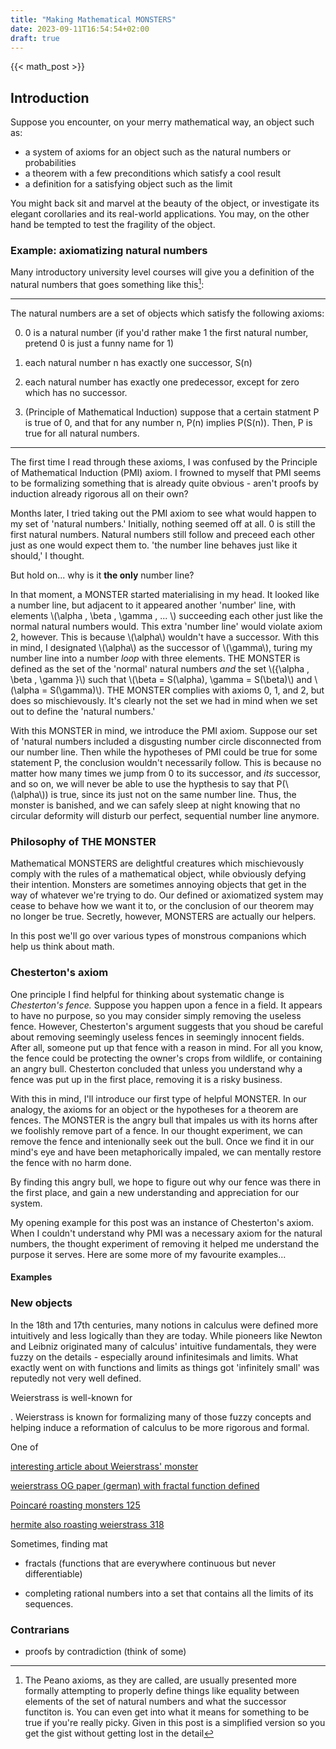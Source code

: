 ```yaml
---
title: "Making Mathematical MONSTERS"
date: 2023-09-11T16:54:54+02:00
draft: true
---
```

{{< math_post >}}

## Introduction

Suppose you encounter, on your merry mathematical way, an object such as:
- a system of axioms for an object such as the natural numbers or probabilities
- a theorem with a few preconditions which satisfy a cool result
- a definition for a satisfying object such as the limit 

You might back sit and marvel at the beauty of the object, or investigate its elegant corollaries and its real-world applications. You may, on the other hand be tempted to test the fragility of the object.

### Example: axiomatizing natural numbers

Many introductory university level courses will give you a definition of the natural numbers that goes something like this[^1]:

____

The natural numbers are a set of objects which satisfy the following axioms:

0. 0 is a natural number (if you'd rather make 1 the first natural number, pretend 0 is just a funny name for 1)

1. each natural number n has exactly one successor, S(n)

2. each natural number has exactly one predecessor, except for zero which has no successor.

3. (Principle of Mathematical Induction) suppose that a certain statment P is true of 0, and that for any number n, P(n) implies P(S(n)). Then, P is true for all natural numbers.

____

The first time I read through these axioms, I was confused by the Principle of Mathematical Induction (PMI) axiom. I frowned to myself that PMI seems to be formalizing something that is already quite obvious - aren't proofs by induction already rigorous all on their own?

Months later, I tried taking out the PMI axiom to see what would happen to my set of
'natural numbers.' Initially, nothing seemed off at all. 0 is still the first natural numbers. Natural numbers still follow and preceed each other just as one would expect them to. 'the number line behaves just like it should,' I thought. 

But hold on... why is it **the only** number line?
 
In that moment, a MONSTER started materialising in my head. It looked like a number line, but adjacent to it appeared another 'number' line, with elements \\(\alpha , \beta , \gamma , ... \\) succeeding each other just like the normal natural numbers would. This extra 'number line' would violate axiom 2, however. This is because \\(\alpha\\) wouldn't have a successor. With this in mind, I designated \\(\alpha\\) as the successor of \\(\gamma\\), turing my number line into a number *loop* with three elements. THE MONSTER is defined as the set of the 'normal' natural numbers *and* the set \\(\{\alpha , \beta , \gamma \}\\) such that \\(\beta = S(\alpha), \gamma = S(\beta)\\) and \\(\alpha = S(\gamma)\\). THE MONSTER complies with axioms 0, 1, and 2, but does so mischievously. It's clearly not the set we had in mind when we set out to define the 'natural numbers.'

With this MONSTER in mind, we introduce the PMI axiom. Suppose our set of 'natural numbers included a disgusting number circle disconnected from our number line. Then while the hypotheses of PMI could be true for some statement P, the conclusion wouldn't necessarily follow. This is because no matter how many times we jump from 0 to its successor, and *its* successor, and so on, we will never be able to use the hypthesis to say that P(\\(\alpha\\)) is true, since its just not on the same number line. Thus, the monster is banished, and we can safely sleep at night knowing that no circular deformity will disturb our perfect, sequential number line anymore.

### Philosophy of THE MONSTER

Mathematical MONSTERS are delightful creatures which mischievously comply with the rules of a mathematical object, while obviously defying their intention. Monsters are sometimes annoying objects that get in the way of whatever we're trying to do. Our defined or axiomatized system may cease to behave how we want it to, or the conclusion of our theorem may no longer be true. Secretly, however, MONSTERS are actually our helpers. 

<!--- 
When I couldn't understand why the induction axiom was needed for the natural numbers, removing it birthed a MONSTER which helped me realize why the axiom was there in the first place. 
-->

In this post we'll go over various types of monstrous companions which help us think about math.

### Chesterton's axiom

One principle I find helpful for thinking about systematic change is *Chesterton's fence.* Suppose you happen upon a fence in a field. It appears to have no purpose, so you may consider simply removing the useless fence. However, Chesterton's argument suggests that you shoud be careful about removing seemingly useless fences in seemingly innocent fields. After all, someone put up that fence with a reason in mind. For all you know, the fence could be protecting the owner's crops from wildlife, or containing an angry bull. Chesterton concluded that unless you understand why a fence was put up in the first place, removing it is a risky business.

With this in mind, I'll introduce our first type of helpful MONSTER. In our analogy, the axioms for an object or the hypotheses for a theorem are fences. The MONSTER is the angry bull that impales us with its horns after we foolishly remove part of a fence. In our thought experiment, we can remove the fence and intenionally seek out the bull. Once we find it in our mind's eye and have been metaphorically impaled, we can mentally restore the fence with no harm done.

By finding this angry bull, we hope to figure out why our fence was there in the first place, and gain a new understanding and appreciation for our system.

My opening example for this post was an instance of Chesterton's axiom. When I couldn't understand why PMI was a necessary axiom for the natural numbers, the thought experiment of removing it helped me understand the purpose it serves. Here are some more of my favourite examples...

#### Examples



### New objects

In the 18th and 17th centuries, many notions in calculus were defined more intuitively and less logically than they are today. While pioneers like Newton and Leibniz originated many of calculus' intuitive fundamentals, they were fuzzy on the details - especially around infinitesimals and limits. What exactly went on with functions and limits as things got 'infinitely small' was reputedly not very well defined. 

Weierstrass is well-known for 


. Weierstrass is known for formalizing many of those fuzzy concepts and helping induce a reformation of calculus to be more rigorous and formal.

One of 

[interesting article about Weierstrass' monster](https://nautil.us/maths-beautiful-monsters-234859/)

[weierstrass OG paper (german) with fractal function defined](https://books.google.com/books?id=1FhtAAAAMAAJ&pg=PA71)

[Poincaré roasting monsters 125](https://archive.org/details/b21974123/page/124/mode/2up)

[hermite also roasting weierstrass 318](https://archive.org/details/correspondanced01bourgoog/page/n335/mode/2up)

Sometimes, finding mat

- fractals (functions that are everywhere continuous but never differentiable)

- completing rational numbers into a set that contains all the limits of its sequences.

### Contrarians

- proofs by contradiction (think of some)

[^1]: The Peano axioms, as they are called, are usually presented more formally attempting to properly define things like equality between elements of the set of natural numbers and what the successor functiton is. You can even get into what it means for something to be true if you're really picky. Given in this post is a simplified version so you get the gist without getting lost in the detail